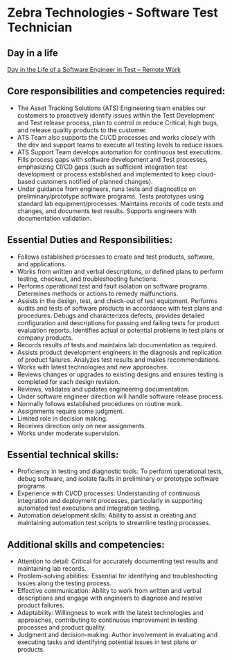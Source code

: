 # Zebra Technologies - Software Test Technician 

## Day in a life

[Day in the Life of a Software Engineer in Test – Remote Work](https://dpi.instructure.com/courses/301/assignments/3096) 

## Core responsibilities and competencies required:

- The Asset Tracking Solutions (ATS) Engineering team enables our customers to proactively identify issues within the Test Development and Test release process, plan to control or reduce Critical, high bugs, and release quality products to the customer.
- ATS Team also supports the CI/CD processes and works closely with the dev and support teams to execute all testing levels to reduce issues.
- ATS Support Team develops automation for continuous test executions. Fills process gaps with software development and Test processes, emphasizing CI/CD gaps (such as sufficient integration test development or process established and implemented to keep cloud-based customers notified of planned changes).
- Under guidance from engineers, runs tests and diagnostics on preliminary/prototype software programs. Tests prototypes using standard lab equipment/processes. Maintains records of code tests and changes, and documents test results. Supports engineers with documentation validation.

## Essential Duties and Responsibilities:

- Follows established processes to create and test products, software, and applications.
- Works from written and verbal descriptions, or defined plans to perform testing, checkout, and troubleshooting functions.
- Performs operational test and fault isolation on software programs. Determines methods or actions to remedy malfunctions.
- Assists in the design, test, and check-out of test equipment. Performs audits and tests of software products in accordance with test plans and procedures. Debugs and characterizes defects, provides detailed configuration and descriptions for passing and failing tests for product evaluation reports. Identifies actual or potential problems in test plans or company products.
- Records results of tests and maintains lab documentation as required.
- Assists product development engineers in the diagnosis and replication of product failures. Analyzes test results and makes recommendations.
- Works with latest technologies and new approaches.
- Reviews changes or upgrades to existing designs and ensures testing is completed for each design revision.
- Reviews, validates and updates engineering documentation.
- Under software engineer direction will handle software release process.
- Normally follows established procedures on routine work.
- Assignments require some judgment.
- Limited role in decision making.
- Receives direction only on new assignments.
- Works under moderate supervision.

## Essential technical skills:

- Proficiency in testing and diagnostic tools: To perform operational tests, debug software, and isolate faults in preliminary or prototype software programs.
- Experience with CI/CD processes: Understanding of continuous integration and deployment processes, particularly in supporting automated test executions and integration testing.
- Automation development skills: Ability to assist in creating and maintaining automation test scripts to streamline testing processes.

## Additional skills and competencies:

- Attention to detail: Critical for accurately documenting test results and maintaining lab records.
- Problem-solving abilities: Essential for identifying and troubleshooting issues along the testing process.
- Effective communication: Ability to work from written and verbal descriptions and engage with engineers to diagnose and resolve product failures.
- Adaptability: Willingness to work with the latest technologies and approaches, contributing to continuous improvement in testing processes and product quality.
- Judgment and decision-making: Author involvement in evaluating and executing tasks and identifying potential issues in test plans or products.
